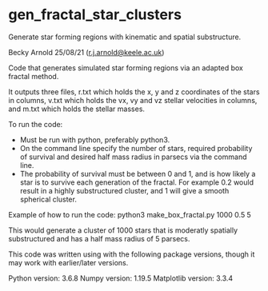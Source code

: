 # gen_fractal_star_clusters
Generate star forming regions with kinematic and spatial substructure.

Becky Arnold 25/08/21 (r.j.arnold@keele.ac.uk)

Code that generates simulated star forming regions via an adapted box 
fractal method.

It outputs three files, r.txt which holds the x, y and z coordinates of the
stars in columns, v.txt which holds the vx, vy and vz stellar velocities 
in columns, and m.txt which holds the stellar masses.

To run the code:

- Must be run with python, preferably python3.
- On the command line specify the number of stars, required probability 
  of survival and desired half mass radius in parsecs via the command line.
- The probability of survival must be between 0 and 1, and is how likely
  a star is to survive each generation of the fractal. For example 0.2
  would result in a highly substructured cluster, and 1 will give a smooth
  spherical cluster.

Example of how to run the code: python3 make_box_fractal.py 1000 0.5 5

This would generate a cluster of 1000 stars that is moderatly spatially 
substructured and has a half mass radius of 5 parsecs.

This code was written using with the following package versions, though it
may work with earlier/later versions.

Python version: 3.6.8
Numpy version: 1.19.5
Matplotlib version: 3.3.4

